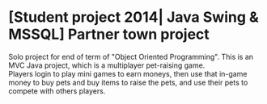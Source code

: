 # [Student project 2014| Java Swing &amp; MSSQL] Partner town project
Solo project for end of term of "Object Oriented Programming". This is an MVC Java project, which is a multiplayer pet-raising game.  
Players login to play mini games to earn moneys, then use that in-game money to buy pets and buy items to raise the pets, and use their pets to compete with others players.
